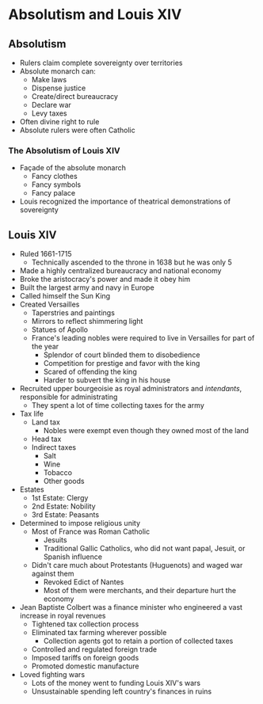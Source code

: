 # Absolutism and Louis XIV

## Absolutism
* Rulers claim complete sovereignty over territories
* Absolute monarch can:
  * Make laws
  * Dispense justice
  * Create/direct bureaucracy
  * Declare war
  * Levy taxes
* Often divine right to rule
* Absolute rulers were often Catholic

### The Absolutism of Louis XIV
* Façade of the absolute monarch
  * Fancy clothes
  * Fancy symbols
  * Fancy palace
* Louis recognized the importance of theatrical demonstrations of sovereignty

## Louis XIV
* Ruled 1661-1715
  * Technically ascended to the throne in 1638 but he was only 5
* Made a highly centralized bureaucracy and national economy
* Broke the aristocracy's power and made it obey him
* Built the largest army and navy in Europe
* Called himself the Sun King
* Created Versailles
  * Taperstries and paintings
  * Mirrors to reflect shimmering light
  * Statues of Apollo
  * France's leading nobles were required to live in Versailles for part of the year
    * Splendor of court blinded them to disobedience
    * Competition for prestige and favor with the king
    * Scared of offending the king
    * Harder to subvert the king in his house
* Recruited upper bourgeoisie as royal administrators and *intendants*, responsible for administrating
  * They spent a lot of time collecting taxes for the army
* Tax life
  * Land tax
    * Nobles were exempt even though they owned most of the land
  * Head tax
  * Indirect taxes
    * Salt
    * Wine
    * Tobacco
    * Other goods
* Estates
  * 1st Estate: Clergy
  * 2nd Estate: Nobility
  * 3rd Estate: Peasants
* Determined to impose religious unity
  * Most of France was Roman Catholic
    * Jesuits
    * Traditional Gallic Catholics, who did not want papal, Jesuit, or Spanish influence
  * Didn't care much about Protestants (Huguenots) and waged war against them
    * Revoked Edict of Nantes
    * Most of them were merchants, and their departure hurt the economy
* Jean Baptiste Colbert was a finance minister who engineered a vast increase in royal revenues
  * Tightened tax collection process
  * Eliminated tax farming wherever possible
    * Collection agents got to retain a portion of collected taxes
  * Controlled and regulated foreign trade
  * Imposed tariffs on foreign goods
  * Promoted domestic manufacture
* Loved fighting wars
  * Lots of the money went to funding Louis XIV's wars
  * Unsustainable spending left country's finances in ruins